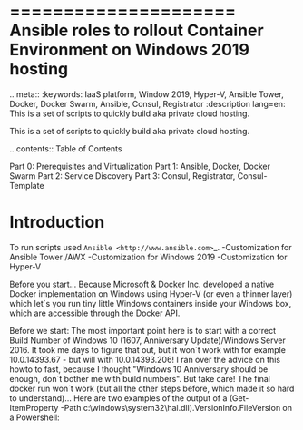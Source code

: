 =====================
Ansible roles to rollout Container Environment on Windows 2019 hosting
=====================

.. meta::
   :keywords: IaaS platform, Window 2019, Hyper-V, Ansible Tower, Docker, Docker Swarm, Ansible, Consul, Registrator
   :description lang=en: This is a set of scripts to quickly build aka private cloud hosting.

This is a set of scripts to quickly build aka private cloud hosting.

.. contents:: Table of Contents

Part 0: Prerequisites and Virtualization
Part 1: Ansible, Docker, Docker Swarm
Part 2: Service Discovery
Part 3: Consul, Registrator, Consul-Template

Introduction
============

To run scripts used `Ansible <http://www.ansible.com>`_.
-Customization for Ansible Tower /AWX
-Customization for Windows 2019
-Customization for Hyper-V


Before you start...
Because Microsoft & Docker Inc. developed a native Docker implementation on Windows using Hyper-V (or even a thinner layer) which let´s you run tiny little Windows containers inside your Windows box, which are accessible through the Docker API.

Before we start: The most important point here is to start with a correct Build Number of Windows 10 (1607, Anniversary Update)/Windows Server 2016. It took me days to figure that out, but it won´t work with for example 10.0.14393.67 - but will with 10.0.14393.206! I ran over the advice on this howto to fast, because I thought "Windows 10 Anniversary should be enough, don´t bother me with build numbers". But take care! The final docker run won´t work (but all the other steps before, which made it so hard to understand)... Here are two examples of the output of a (Get-ItemProperty -Path c:\windows\system32\hal.dll).VersionInfo.FileVersion on a Powershell:
